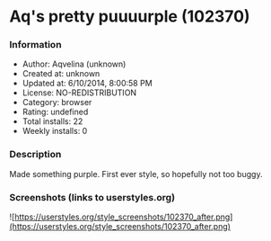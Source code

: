 # Aq's pretty puuuurple (102370)

### Information
- Author: Aqvelina (unknown)
- Created at: unknown
- Updated at: 6/10/2014, 8:00:58 PM
- License: NO-REDISTRIBUTION
- Category: browser
- Rating: undefined
- Total installs: 22
- Weekly installs: 0


### Description
Made something purple.
First ever style, so hopefully not too buggy.


### Screenshots (links to userstyles.org)
![https://userstyles.org/style_screenshots/102370_after.png](https://userstyles.org/style_screenshots/102370_after.png)


